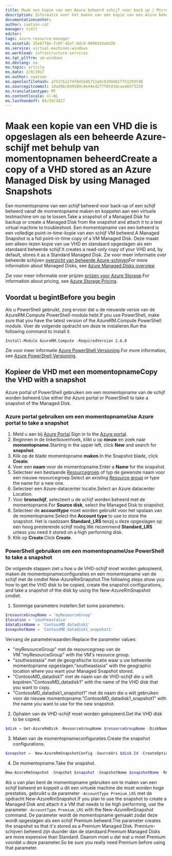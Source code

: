 ```yaml
---
title: Maak een kopie van een Azure beheerd schijf voor back up | Microsoft Docs
description: Informatie over het maken van een kopie van een Azure beheerd schijf moet worden gebruikt voor back up of het oplossen van problemen van de schijf.
documentationcenter: 
author: cwatson-cat
manager: timlt
editor: 
tags: azure-resource-manager
ms.assetid: 15eb778e-fc07-45ef-bdc8-9090193a6d20
ms.service: virtual-machines-windows
ms.workload: infrastructure-services
ms.tgt_pltfrm: vm-windows
ms.devlang: na
ms.topic: article
ms.date: 2/9/2017
ms.author: cwatson
ms.openlocfilehash: a7527b12f4f0d2b45713a0c0109d81ff51293fd8
ms.sourcegitcommit: 18ad9bc049589c8e44ed277f8f43dcaa483f3339
ms.translationtype: MT
ms.contentlocale: nl-NL
ms.lasthandoff: 08/29/2017
---
```

# <a name="create-a-copy-of-a-vhd-stored-as-an-azure-managed-disk-by-using-managed-snapshots"></a><span data-ttu-id="579d4-103">Maak een kopie van een VHD die is opgeslagen als een beheerde Azure-schijf met behulp van momentopnamen beheerd</span><span class="sxs-lookup"><span data-stu-id="579d4-103">Create a copy of a VHD stored as an Azure Managed Disk by using Managed Snapshots</span></span>
<span data-ttu-id="579d4-104">Een momentopname van een schijf beheerd voor back-up of een schijf beheerd vanaf de momentopname maken en koppelen aan een virtuele testmachine om op te lossen.</span><span class="sxs-lookup"><span data-stu-id="579d4-104">Take a snapshot of a Managed Disk for backup or create a Managed Disk from the snapshot and attach it to a test virtual machine to troubleshoot.</span></span> <span data-ttu-id="579d4-105">Een momentopname van een beheerd is een volledige point-in-time-kopie van een schijf VM beheerd.</span><span class="sxs-lookup"><span data-stu-id="579d4-105">A Managed Snapshot is a full point-in-time copy of a VM Managed Disk.</span></span> <span data-ttu-id="579d4-106">Deze maakt een alleen-lezen kopie van uw VHD en standaard opgeslagen als een standaard beheerde schijf.</span><span class="sxs-lookup"><span data-stu-id="579d4-106">It creates a read-only copy of your VHD and, by default, stores it as a Standard Managed Disk.</span></span> <span data-ttu-id="579d4-107">Zie voor meer informatie over beheerde schijven [overzicht van beheerde Azure-schijven](managed-disks-overview.md?toc=%2fazure%2fvirtual-machines%2fwindows%2ftoc.json)</span><span class="sxs-lookup"><span data-stu-id="579d4-107">For more information about Managed Disks, see [Azure Managed Disks overview](managed-disks-overview.md?toc=%2fazure%2fvirtual-machines%2fwindows%2ftoc.json)</span></span>

<span data-ttu-id="579d4-108">Zie voor meer informatie over prijzen [prijzen voor Azure Storage](https://azure.microsoft.com/pricing/details/managed-disks/).</span><span class="sxs-lookup"><span data-stu-id="579d4-108">For information about pricing, see [Azure Storage Pricing](https://azure.microsoft.com/pricing/details/managed-disks/).</span></span> 

## <a name="before-you-begin"></a><span data-ttu-id="579d4-109">Voordat u begint</span><span class="sxs-lookup"><span data-stu-id="579d4-109">Before you begin</span></span>
<span data-ttu-id="579d4-110">Als u PowerShell gebruikt, zorg ervoor dat u de nieuwste versie van de AzureRM.Compute PowerShell-module hebt.</span><span class="sxs-lookup"><span data-stu-id="579d4-110">If you use PowerShell, make sure that you have the latest version of the AzureRM.Compute PowerShell module.</span></span> <span data-ttu-id="579d4-111">Voer de volgende opdracht om deze te installeren.</span><span class="sxs-lookup"><span data-stu-id="579d4-111">Run the following command to install it.</span></span>

```
Install-Module AzureRM.Compute -RequiredVersion 2.6.0
```
<span data-ttu-id="579d4-112">Zie voor meer informatie [Azure PowerShell Versioning](/powershell/azure/overview).</span><span class="sxs-lookup"><span data-stu-id="579d4-112">For more information, see [Azure PowerShell Versioning](/powershell/azure/overview).</span></span>

## <a name="copy-the-vhd-with-a-snapshot"></a><span data-ttu-id="579d4-113">Kopieer de VHD met een momentopname</span><span class="sxs-lookup"><span data-stu-id="579d4-113">Copy the VHD with a snapshot</span></span>
<span data-ttu-id="579d4-114">Azure portal of PowerShell gebruiken om een momentopname van de schijf worden beheerd.</span><span class="sxs-lookup"><span data-stu-id="579d4-114">Use either the Azure portal or PowerShell to take a snapshot of the Managed Disk.</span></span>

### <a name="use-azure-portal-to-take-a-snapshot"></a><span data-ttu-id="579d4-115">Azure portal gebruiken om een momentopname</span><span class="sxs-lookup"><span data-stu-id="579d4-115">Use Azure portal to take a snapshot</span></span> 

1. <span data-ttu-id="579d4-116">Meld u aan bij [Azure Portal](https://portal.azure.com).</span><span class="sxs-lookup"><span data-stu-id="579d4-116">Sign in to the [Azure portal](https://portal.azure.com).</span></span>
2. <span data-ttu-id="579d4-117">Beginnen in de linkerbovenhoek, klikt u op **nieuw** en zoek naar **momentopname**.</span><span class="sxs-lookup"><span data-stu-id="579d4-117">Starting in the upper left, click **New** and search for **snapshot**.</span></span>
3. <span data-ttu-id="579d4-118">Klik op de blade momentopname **maken**.</span><span class="sxs-lookup"><span data-stu-id="579d4-118">In the Snapshot blade, click **Create**.</span></span>
4. <span data-ttu-id="579d4-119">Voer een **naam** voor de momentopname.</span><span class="sxs-lookup"><span data-stu-id="579d4-119">Enter a **Name** for the snapshot.</span></span>
5. <span data-ttu-id="579d4-120">Selecteer een bestaande [Resourcegroep](../../azure-resource-manager/resource-group-overview.md#resource-groups) of typ de gewenste naam voor een nieuwe resourcegroep.</span><span class="sxs-lookup"><span data-stu-id="579d4-120">Select an existing [Resource group](../../azure-resource-manager/resource-group-overview.md#resource-groups) or type the name for a new one.</span></span> 
6. <span data-ttu-id="579d4-121">Selecteer een Azure-datacenter locatie.</span><span class="sxs-lookup"><span data-stu-id="579d4-121">Select an Azure datacenter Location.</span></span>  
7. <span data-ttu-id="579d4-122">Voor **bronschijf**, selecteert u de schijf worden beheerd met de momentopname.</span><span class="sxs-lookup"><span data-stu-id="579d4-122">For **Source disk**, select the Managed Disk to snapshot.</span></span>
8. <span data-ttu-id="579d4-123">Selecteer de **accounttype** moet worden gebruikt voor het opslaan van de momentopname.</span><span class="sxs-lookup"><span data-stu-id="579d4-123">Select the **Account type** to use to store the snapshot.</span></span> <span data-ttu-id="579d4-124">Het is raadzaam **Standard_LRS** tenzij u deze opgeslagen op een hoog presterende schijf nodig.</span><span class="sxs-lookup"><span data-stu-id="579d4-124">We recommend **Standard_LRS** unless you need it stored on a high performing disk.</span></span>
9. <span data-ttu-id="579d4-125">Klik op **Create**.</span><span class="sxs-lookup"><span data-stu-id="579d4-125">Click **Create**.</span></span>

### <a name="use-powershell-to-take-a-snapshot"></a><span data-ttu-id="579d4-126">PowerShell gebruiken om een momentopname</span><span class="sxs-lookup"><span data-stu-id="579d4-126">Use PowerShell to take a snapshot</span></span>
<span data-ttu-id="579d4-127">De volgende stappen ziet u hoe u de VHD-schijf moet worden gekopieerd, maken de momentopnameconfiguraties en een momentopname van de schijf met de cmdlet New-AzureRmSnapshot<!--Add link to cmdlet when available-->.</span><span class="sxs-lookup"><span data-stu-id="579d4-127">The following steps show you how to get the VHD disk to be copied, create the snapshot configurations, and take a snapshot of the disk by using the New-AzureRmSnapshot cmdlet<!--Add link to cmdlet when available-->.</span></span> 

1. <span data-ttu-id="579d4-128">Sommige parameters instellen.</span><span class="sxs-lookup"><span data-stu-id="579d4-128">Set some parameters.</span></span> 

 ```powershell
$resourceGroupName = 'myResourceGroup' 
$location = 'southeastasia' 
$dataDiskName = 'ContosoMD_datadisk1' 
$snapshotName = 'ContosoMD_datadisk1_snapshot1'  
```
  <span data-ttu-id="579d4-129">Vervang de parameterwaarden:</span><span class="sxs-lookup"><span data-stu-id="579d4-129">Replace the parameter values:</span></span>
  -  <span data-ttu-id="579d4-130">"myResourceGroup" met de resourcegroep van de VM.</span><span class="sxs-lookup"><span data-stu-id="579d4-130">"myResourceGroup" with the VM's resource group.</span></span>
  -  <span data-ttu-id="579d4-131">"southeastasia" met de geografische locatie waar u uw beheerde momentopname opgeslagen.</span><span class="sxs-lookup"><span data-stu-id="579d4-131">"southeastasia" with the geographic location where you want your Managed Snapshot stored.</span></span> <!---How do you look these up? -->
  -  <span data-ttu-id="579d4-132">"ContosoMD_datadisk1" met de naam van de VHD-schijf die u wilt kopiëren.</span><span class="sxs-lookup"><span data-stu-id="579d4-132">"ContosoMD_datadisk1" with the name of the VHD disk that you want to copy.</span></span>
  -  <span data-ttu-id="579d4-133">"ContosoMD_datadisk1_snapshot1" met de naam die u wilt gebruiken voor de nieuwe momentopname.</span><span class="sxs-lookup"><span data-stu-id="579d4-133">"ContosoMD_datadisk1_snapshot1" with the name you want to use for the new snapshot.</span></span>

2. <span data-ttu-id="579d4-134">Ophalen van de VHD-schijf moet worden gekopieerd.</span><span class="sxs-lookup"><span data-stu-id="579d4-134">Get the VHD disk to be copied.</span></span>

 ```powershell
$disk = Get-AzureRmDisk -ResourceGroupName $resourceGroupName -DiskName $dataDiskName 
```
3. <span data-ttu-id="579d4-135">Maken van de momentopnameconfiguraties.</span><span class="sxs-lookup"><span data-stu-id="579d4-135">Create the snapshot configurations.</span></span> 

 ```powershell
$snapshot =  New-AzureRmSnapshotConfig -SourceUri $disk.Id -CreateOption Copy -Location $location 
```
4. <span data-ttu-id="579d4-136">De momentopname.</span><span class="sxs-lookup"><span data-stu-id="579d4-136">Take the snapshot.</span></span>

 ```powershell
New-AzureRmSnapshot -Snapshot $snapshot -SnapshotName $snapshotName -ResourceGroupName $resourceGroupName 
```
<span data-ttu-id="579d4-137">Als u van plan bent de momentopname gebruiken om te maken van een schijf beheerd en koppelt u dit een virtuele machine die moet worden hoge prestaties, gebruikt u de parameter `-AccountType Premium_LRS` met de opdracht New-AzureRmSnapshot.</span><span class="sxs-lookup"><span data-stu-id="579d4-137">If you plan to use the snapshot to create a Managed Disk and attach it a VM that needs to be high performing, use the parameter `-AccountType Premium_LRS` with the New-AzureRmSnapshot command.</span></span> <span data-ttu-id="579d4-138">De parameter wordt de momentopname gemaakt zodat deze wordt opgeslagen als een schijf Premium beheerd.</span><span class="sxs-lookup"><span data-stu-id="579d4-138">The parameter creates the snapshot so that it's stored as a Premium Managed Disk.</span></span> <span data-ttu-id="579d4-139">Premium-schijven beheerd zijn duurder dan de standaard.</span><span class="sxs-lookup"><span data-stu-id="579d4-139">Premium Managed Disks are more expensive than Standard.</span></span> <span data-ttu-id="579d4-140">Daarom moet u dat wat u moet Premium voordat u deze parameter.</span><span class="sxs-lookup"><span data-stu-id="579d4-140">So be sure you really need Premium before using that parameter.</span></span>


